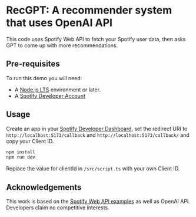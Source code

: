 
# RecGPT: A recommender system that uses OpenAI API

This code uses Spotify Web API to fetch your Spotify user data, then asks GPT to come up with more recommendations.

## Pre-requisites

To run this demo you will need:

- A [Node.js LTS](https://nodejs.org/en/) environment or later.
- A [Spotify Developer Account](https://developer.spotify.com/)

## Usage

Create an app in your [Spotify Developer Dashboard](https://developer.spotify.com/dashboard/), set the redirect URI to ` http://localhost:5173/callback` and `http://localhost:5173/callback/` and copy your Client ID. 
```bash
npm install
npm run dev
```

Replace the value for clientId in `/src/script.ts` with your own Client ID.


## Acknowledgements
This work is based on the [Spotify Web API examples](https://github.com/spotify/web-api-examples) as well as OpenAI API. Developers claim no competitive interests.
